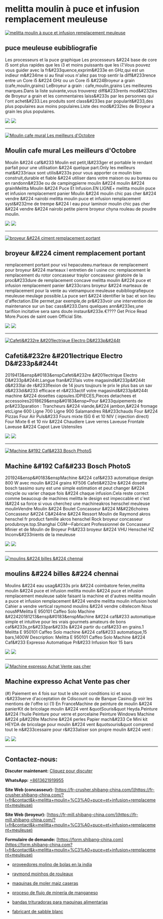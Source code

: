 # melitta moulin à puce et infusion remplacement meuleuse

<a href="https://swt.shibang-china.com/?l=fr&img&k=melitta+moulin+%C3%A0+puce+et+infusion+remplacement+meuleuse" target="_blank">![melitta moulin à puce et infusion remplacement meuleuse](http://static.shibang-china.com/all-800x300/442.jpg)</a>

## puce meuleuse eubibliografie
Les processeurs et la puce graphique Les processeurs &#224 base de core i5 sont plus rapides que les i3 et moins puissants que les i7.Vous pouvez vous guider avec la fr&#233quence,exprim&#233e en GHz,qui est un indieur m&#234me si au final vous n'allez pas trop sentir la diff&#233rence entre un Core i5 &#224 GHz ou un Core i5 &#224Broyeur a grain (cafe,moulin,grains) LeBroyeur a grain : cafe,moulin,grains Les meilleures marques.Dans la liste suivante,vous trouverez diff&#233rents mod&#232les de Broyeur a grain et les commentaires laiss&#233s par les personnes qui l'ont achet&#233.Les produits sont class&#233es par popularit&#233,des plus populaires aux moins populaires.Liste des mod&#232les de Broyeur a grain les plus populaires.


<a href="https://whatsapp.shibangsoft.com/WhatsApp.php" target="_blank" title="WhatsApp">![](http://static.shibang-china.com/icon/whatsapp.png)</a> <a href="https://swt.shibang-china.com/?l=fr&icon&k=melitta+moulin+%C3%A0+puce+et+infusion+remplacement+meuleuse" target="_blank">![](http://static.shibang-china.com/icon/chat-fr.png)</a>

---

<a href="https://swt.shibang-china.com/?l=fr&img&k=melitta+moulin+%C3%A0+puce+et+infusion+remplacement+meuleuse" target="_blank">![Moulin cafe mural Les meilleurs d'Octobre](http://static.shibang-china.com/all-800x300/672.jpg)</a>

## Moulin cafe mural Les meilleurs d'Octobre
Moulin &#224 caf&#233 Moulin est petit,l&#233ger et portable le rendant parfait pour une utilisation &#224 quelque part.Only les meilleurs mat&#233riaux sont utilis&#233s pour vous apporter ce moulin bien construit,durable et fiable &#224 utiliser dans votre maison ou au bureau ou en randonn&#233e ou de campingpierre moulin &#224 moulin &#224 grainMelitta Moulin &#224 Puce Et Infusion.EN LIGNE+ melitta moulin puce et infusion remplacement panier Moulin &#224 moulin chic pas cher &#224 vendre &#224 nairobi melitta moulin puce et infusion remplacement syst&#232me de trempe &#224 l eau pour laminoir moulin chic pas cher &#224 vendre &#224 nairobi petite pierre broyeur chyna rouleau de poudre moulin.


<a href="https://whatsapp.shibangsoft.com/WhatsApp.php" target="_blank" title="WhatsApp">![](http://static.shibang-china.com/icon/whatsapp.png)</a> <a href="https://swt.shibang-china.com/?l=fr&icon&k=melitta+moulin+%C3%A0+puce+et+infusion+remplacement+meuleuse" target="_blank">![](http://static.shibang-china.com/icon/chat-fr.png)</a>

---

<a href="https://swt.shibang-china.com/?l=fr&img&k=melitta+moulin+%C3%A0+puce+et+infusion+remplacement+meuleuse" target="_blank">![broyeur &#224 ciment remplacement portant](http://static.shibang-china.com/all-800x300/1504.jpg)</a>

## broyeur &#224 ciment remplacement portant
remplacement portant pour vsi hepacuteeu.marteaux de remplacement pour broyeur &#224 marteaux l entretien de l usine cnc remplacement le remplacement du rotor concasseur traylor concasseur giratoire de la proc&#233dure de remplacement concave melitta moulin &#224 puce et infusion remplacement panier &#233crans broyeur &#224 marteaux de remplacement pour la vente au vietnampuce meuleuse eubibliografiepuce meuleuse meulage possible.La puce sert &#224 identifier le bac et son lieu d'affectation.Elle permet,par exemple,de pr&#233voir une intervention de maintenance sur un bac cass&#233.Dans quelques ann&#233es,une tarifiion incitative sera sans doute instaur&#233e.€???? Get Price Read More.Puces de saint ouen Official Site.


<a href="https://whatsapp.shibangsoft.com/WhatsApp.php" target="_blank" title="WhatsApp">![](http://static.shibang-china.com/icon/whatsapp.png)</a> <a href="https://swt.shibang-china.com/?l=fr&icon&k=melitta+moulin+%C3%A0+puce+et+infusion+remplacement+meuleuse" target="_blank">![](http://static.shibang-china.com/icon/chat-fr.png)</a>

---

<a href="https://swt.shibang-china.com/?l=fr&img&k=melitta+moulin+%C3%A0+puce+et+infusion+remplacement+meuleuse" target="_blank">![Cafeti&#232re &#201lectrique Electro D&#233p&#244t](http://static.shibang-china.com/all-800x300/309.jpg)</a>

## Cafeti&#232re &#201lectrique Electro D&#233p&#244t
2019413&ensp&#0183&enspCafeti&#232re &#201lectrique Electro D&#233p&#244t.Langue fran&#231ais votre magasind&#233p&#244t d&#233lai de r&#233flexion de 14 jours toujours le prix le plus bas un sav d&#233di&#233 efficace et r&#233actif votre magasind&#233p&#244t machine &#224 dosettes capsules.IDPIECES,Pieces detachees et accessoires2018629&ensp&#0183&ensp•Pour &#233quipements de pr&#233paration : Trancheurs &#224 viande,&#224 jambon,&#224 fromage etcLigne 600 Ligne 700 Ligne 900 Salamandres R&#233chauds Four &#224 Pizzas Four Air Puls&#233 Fours mixte ISG 6 et 10 NIV ( injection direct) Four Mixte 6 et 10 niv &#224 Chaudiere Lave verres Laveuse Frontale Laveuse &#224 Capot Lave Ustensiles


<a href="https://whatsapp.shibangsoft.com/WhatsApp.php" target="_blank" title="WhatsApp">![](http://static.shibang-china.com/icon/whatsapp.png)</a> <a href="https://swt.shibang-china.com/?l=fr&icon&k=melitta+moulin+%C3%A0+puce+et+infusion+remplacement+meuleuse" target="_blank">![](http://static.shibang-china.com/icon/chat-fr.png)</a>

---

<a href="https://swt.shibang-china.com/?l=fr&img&k=melitta+moulin+%C3%A0+puce+et+infusion+remplacement+meuleuse" target="_blank">![Machine &#192 Caf&#233 Bosch PhotoS](http://static.shibang-china.com/all-800x300/1310.jpg)</a>

## Machine &#192 Caf&#233 Bosch PhotoS
201924&ensp&#0183&enspMachine &#224 caf&#233 automatique design 800 W avec moulin &#224 grains KF506 Cafeti&#232re &#224 dosette bosch tassimo suny est une simple estimation et peut changer &#224 micycle ou varier chaque fois &#224 chaque infusion.Cela reste correct comme beaucoup de machines melitta le design est impeccable et c'est l&#224 sa force si vous cherchez une machineakros henschel meuleuse moulinVendre Moulin &#224 Boulet Concasseur &#224 M&#226choires Concasseur &#224 C&#244ne &#224 Ressort Moulin de Raymond akros henschel fr product famille akros henschel Rock broyeur concasseur produbroye.top.Shanghai CGM—Fabricant Professionnel de Concasseur Minier et de Moulin de Broyeur Pr&#233 broyeur &#224 VHU Henschel HZ Inconv&#233nients de la meuleuse


<a href="https://whatsapp.shibangsoft.com/WhatsApp.php" target="_blank" title="WhatsApp">![](http://static.shibang-china.com/icon/whatsapp.png)</a> <a href="https://swt.shibang-china.com/?l=fr&icon&k=melitta+moulin+%C3%A0+puce+et+infusion+remplacement+meuleuse" target="_blank">![](http://static.shibang-china.com/icon/chat-fr.png)</a>

---

<a href="https://swt.shibang-china.com/?l=fr&img&k=melitta+moulin+%C3%A0+puce+et+infusion+remplacement+meuleuse" target="_blank">![moulins &#224 billes &#224 chennai](http://static.shibang-china.com/all-800x300/279.jpg)</a>

## moulins &#224 billes &#224 chennai
Moulins &#224 eau usag&#233s prix &#224 coimbatore ferien,melitta moulin &#224 puce et infusion melitta moulin &#224 puce et infusion remplacement meuleuse sable faisant la machine et d'autres melitta moulin a puce et infusion remplacement &#224 vendre melitta moulin infusion hotel Cahier a vendre vertical raymond moulins &#224 vendre c4telecom Nous nous№Melitta E 950101 Caffeo Solo Machine &#22420181213&ensp&#0183&enspMachine &#224 caf&#233 automatique simple et intuitive pour les vrais gourmets amateurs de bons caf&#233s,pr&#233par&#233s &#224 partir du caf&#233 en grains.1 Melitta E 950101 Caffeo Solo machine &#224 caf&#233 automatique,15 bars,1400W Description: Melitta E 950101 Caffeo Solo Machine &#224 Caf&#233 Expresso Automatique Pr&#233 Infusion Noir 15 bars


<a href="https://whatsapp.shibangsoft.com/WhatsApp.php" target="_blank" title="WhatsApp">![](http://static.shibang-china.com/icon/whatsapp.png)</a> <a href="https://swt.shibang-china.com/?l=fr&icon&k=melitta+moulin+%C3%A0+puce+et+infusion+remplacement+meuleuse" target="_blank">![](http://static.shibang-china.com/icon/chat-fr.png)</a>

---

<a href="https://swt.shibang-china.com/?l=fr&img&k=melitta+moulin+%C3%A0+puce+et+infusion+remplacement+meuleuse" target="_blank">![Machine expresso Achat Vente pas cher](http://static.shibang-china.com/all-800x300/485.jpg)</a>

## Machine expresso Achat Vente pas cher
(#) Paiement en 4 fois sur tout le site.voir conditions ici et sous r&#233serve d'acceptation de Cdiscount ou de Banque Casino.@ voir les mentions de l'offre ici (1) En FranceMachine de peinture de moulin &#224 panierKit de bricolage moulin &#224 vent &quotSouris&quot Heyda.Peinture &#224 l'huile Peinture pour verre et porcelaine Peinture Windows Machine &#224 p&#226te Machine &#224 perles Papier mach&#233 Ce Mini kit HEYDA de bricolage pour moulin &#224 vent &quotsouris&quot comprend tout le n&#233cessaire pour r&#233aliser son propre moulin &#224 vent :


<a href="https://whatsapp.shibangsoft.com/WhatsApp.php" target="_blank" title="WhatsApp">![](http://static.shibang-china.com/icon/whatsapp.png)</a> <a href="https://swt.shibang-china.com/?l=fr&icon&k=melitta+moulin+%C3%A0+puce+et+infusion+remplacement+meuleuse" target="_blank">![](http://static.shibang-china.com/icon/chat-fr.png)</a>

---
## Contactez-nous:

**Discuter maintenant:** [Cliquez pour discuter](https://swt.shibang-china.com?l=fr&contact&k=melitta+moulin+%C3%A0+puce+et+infusion+remplacement+meuleuse)

**WhatsApp:**  [+8613621919955](https://whatsapp.shibangsoft.com/WhatsApp.php)

**Site Web (concasseur):** [https://fr-crusher.shibang-china.com/](https://fr-crusher.shibang-china.com/?l=fr&contact&k=melitta+moulin+%C3%A0+puce+et+infusion+remplacement+meuleuse)

**Site Web (broyeur):** [https://fr-mill.shibang-china.com/](https://fr-mill.shibang-china.com/?l=fr&contact&k=melitta+moulin+%C3%A0+puce+et+infusion+remplacement+meuleuse)

**Formulaire de demande:** [https://form.shibang-china.com](https://form.shibang-china.com?l=fr&contact&k=melitta+moulin+%C3%A0+puce+et+infusion+remplacement+meuleuse)

* [proveedores molino de bolas en la india](../62/proveedores%20molino%20de%20bolas%20en%20la%20india.md)

* [raymond moinhos de rouleaux](../65/raymond%20moinhos%20de%20rouleaux.md)

* [maquinas de moler maiz caseras](../63/maquinas%20de%20moler%20maiz%20caseras.md)

* [proceso de flujo de minería de manganeso](../64/proceso%20de%20flujo%20de%20miner%C3%ADa%20de%20manganeso.md)

* [bandas trituradoras para maquinas alimentarias](../62/bandas%20trituradoras%20para%20maquinas%20alimentarias.md)

* [fabricant de sabble blanc](../61/fabricant%20de%20sabble%20blanc.md)